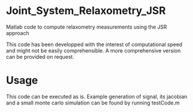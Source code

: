 # Joint_System_Relaxometry_JSR
Matlab code to compute relaxometry measurements using the JSR approach

This code has been developped with the interest of computational speed and might not be easily comprehensible. A more comprehensive version can be provided on request.

# Usage
This code can be executed as is. Example generation of signal, its jacobian and a small monte carlo simulation can be found by running testCode.m

